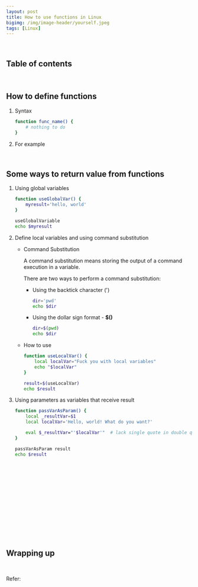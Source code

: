 ```yaml
---
layout: post
title: How to use functions in Linux
bigimg: /img/image-header/yourself.jpeg
tags: [Linux]
---
```





<br>

## Table of contents





<br>

## How to define functions

1. Syntax

    ```bash
    function func_name() {
        # nothing to do
    }
    ```


2. For example



<br>

## Some ways to return value from functions

1. Using global variables

    ```bash
    function useGlobalVar() {
        myresult='hello, world'
    }

    useGlobalVariable
    echo $myresult
    ```

2. Define local variables and using command substitution

    - Command Substitution

        A command substitution means storing the output of a command execution in a variable.

        There are two ways to perform a command substitution:
        - Using the backtick character (')

            ```bash
            dir='pwd'
            echo $dir
            ```

        - Using the dollar sign format - **$()**

            ```bash
            dir=$(pwd)
            echo $dir
            ```

    - How to use

        ```bash
        function useLocalVar() {
            local localVar="Fuck you with local variables"
            echo "$localVar"
        }

        result=$(useLocalVar)
        echo $result 
        ```

3. Using parameters as variables that receive result

    ```bash
    function passVarAsParam() {
        local _resultVar=$1
        local localVar='Hello, world! What do you want?'

        eval $_resultVar="'$localVar'"  # lack single quote in double quote string --> it is not working.
    }

    passVarAsParam result
    echo $result
    ```


<br>

## 





<br>

## 





<br>

## 





<br>

## 





<br>

## Wrapping up





<br>

Refer:

[]()

[]()

[]()

[]()